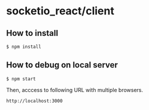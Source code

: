 # socketio_react/client

## How to install

```
$ npm install
```

## How to debug on local server

```
$ npm start
```

Then, acccess to following URL with multiple browsers.

```
http://localhost:3000
```
